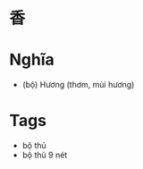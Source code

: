 # 香

# Nghĩa
* (bộ) Hương (thơm, mùi hương)

# Tags
* bộ thủ
*  bộ thủ 9 nét

<script>window.HANZI_FIELD='香';</script>
